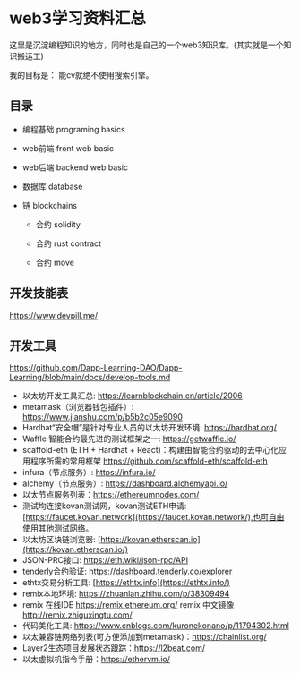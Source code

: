 # web3学习资料汇总


这里是沉淀编程知识的地方，同时也是自己的一个web3知识库。(其实就是一个知识搬运工)

我的目标是： 能cv就绝不使用搜索引擎。



## 目录



- 编程基础 programing basics

- web前端 front web basic

- web后端 backend web basic

- 数据库  database

- 链 blockchains
  - 合约 solidity

  - 合约 rust contract

  - 合约 move



## 开发技能表

https://www.devpill.me/



## 开发工具

https://github.com/Dapp-Learning-DAO/Dapp-Learning/blob/main/docs/develop-tools.md

- 以太坊开发工具汇总: https://learnblockchain.cn/article/2006
- metamask（浏览器钱包插件）: https://www.jianshu.com/p/b5b2c05e9090
- Hardhat“安全帽”是针对专业人员的以太坊开发环境: https://hardhat.org/
- Waffle 智能合约最先进的测试框架之一: https://getwaffle.io/
- scaffold-eth (ETH + Hardhat + React)：构建由智能合约驱动的去中心化应用程序所需的常用框架 https://github.com/scaffold-eth/scaffold-eth
- infura（节点服务）: https://infura.io/
- alchemy（节点服务）: https://dashboard.alchemyapi.io/
- 以太节点服务列表：https://ethereumnodes.com/
- 测试均连接kovan测试网，kovan测试ETH申请: [https://faucet.kovan.network](https://faucet.kovan.network/),也可自由使用其他测试网络。
- 以太坊区块链浏览器: [https://kovan.etherscan.io](https://kovan.etherscan.io/)
- JSON-PRC接口: https://eth.wiki/json-rpc/API
- tenderly合约验证: https://dashboard.tenderly.co/explorer
- ethtx交易分析工具: [https://ethtx.info](https://ethtx.info/)
- remix本地环境: https://zhuanlan.zhihu.com/p/38309494
- remix 在线IDE https://remix.ethereum.org/ remix 中文镜像 http://remix.zhiguxingtu.com/
- 代码美化工具: https://www.cnblogs.com/kuronekonano/p/11794302.html
- 以太兼容链网络列表(可方便添加到metamask)：https://chainlist.org/
- Layer2生态项目发展状态跟踪：https://l2beat.com/
- 以太虚拟机指令手册：https://ethervm.io/

